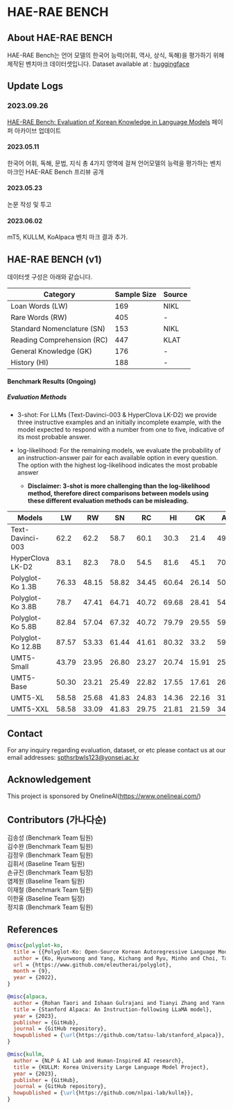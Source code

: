 # HAE-RAE BENCH

## About HAE-RAE BENCH
HAE-RAE Bench는 언어 모델의 한국어 능력(어휘, 역사, 상식, 독해)을 평가하기 위해 제작된 벤치마크 데이터셋입니다.
Dataset available at : [huggingface](https://huggingface.co/datasets/HAERAE-HUB/HAE_RAE_BENCH)

## Update Logs
### 2023.09.26
[HAE-RAE Bench: Evaluation of Korean Knowledge in Language Models](https://arxiv.org/abs/2309.02706) 페이퍼 아카이브 업데이트

#### 2023.05.11
한국어 어휘, 독해, 문법, 지식 총 4가지 영역에 걸쳐 언어모델의 능력을 평가하는 벤치마크인 HAE-RAE Bench 프리뷰 공개

#### 2023.05.23
논문 작성 및 투고 

#### 2023.06.02
mT5, KULLM, KoAlpaca 벤치 마크 결과 추가.  

## HAE-RAE BENCH (v1)
데이터셋 구성은 아래와 같습니다. 

| Category                  | Sample Size | Source |
|---------------------------|-------------|--------|
| Loan Words (LW)           | 169         | NIKL   |
| Rare Words (RW)           | 405         | -      |
| Standard Nomenclature (SN)| 153         | NIKL   |
| Reading Comprehension (RC)| 447         | KLAT   |
| General Knowledge (GK)    | 176         | -      |
| History (HI)              | 188         | -      |

#### Benchmark Results (Ongoing)

##### Evaluation Methods 

  - 3-shot: For LLMs (Text-Davinci-003 & HyperClova LK-D2) we provide three instructive examples and an initially incomplete example, with the model expected to respond with a number from one to five, indicative of its most probable answer.   
  
- log-likelihood: For the remaining models, we evaluate the probability of an instruction-answer pair for each available option in every question. The option with the highest log-likelihood indicates the most probable answer 
  
  - **Disclaimer: 3-shot is more challenging than the log-likelihood method, therefore direct comparisons between models using these different evaluation methods can be misleading.**



  
| Models            | LW | RW | SN | RC | HI | GK | Av. |
|-------------------|------------|------------|----------------------|-----------------------|---------|-------------------|---------------|
| Text-Davinci-003  | 62.2       | 62.2       | 58.7                 | 60.1                  | 30.3    | 21.4              | 49.2          |
| HyperClova LK-D2  | 83.1       | 82.3       | 78.0                 | 54.5                  | 81.6    | 45.1              | 70.8          |
| Polyglot-Ko 1.3B  | 76.33      | 48.15      | 58.82                | 34.45                 | 60.64   | 26.14             | 50.76         |
| Polyglot-Ko 3.8B  | 78.7       | 47.41      | 64.71                | 40.72                 | 69.68   | 28.41             | 54.94         |
| Polyglot-Ko 5.8B  | 82.84      | 57.04      | 67.32                | 40.72                 | 79.79   | 29.55             | 59.54         |
| Polyglot-Ko 12.8B | 87.57      | 53.33      | 61.44                | 41.61                 | 80.32   | 33.2              | 59.58         |
| UMT5-Small        | 43.79      | 23.95      | 26.80                | 23.27                 | 20.74   | 15.91             | 25.74         |
| UMT5-Base         | 50.30      | 23.21      | 25.49                | 22.82                 | 17.55   | 17.61             | 26.16         |
| UMT5-XL           | 58.58      | 25.68      | 41.83                | 24.83                 | 14.36   | 22.16             | 31.24         |
| UMT5-XXL          | 58.58      | 33.09      | 41.83                | 29.75                 | 21.81   | 21.59             | 34.44         |
  



## Contact
For any inquiry regarding evaluation, dataset, or etc please contact us at our email addresses: [spthsrbwls123@yonsei.ac.kr](spthsrbwls123@yonsei.ac.kr)

## Acknowledgement
This project is sponsored by OnelineAI(https://www.onelineai.com/)

## Contributors (가나다순)
김송성 (Benchmark Team 팀원)  
김수완 (Benchmark Team 팀원)  
김정우 (Benchmark Team 팀원)  
김휘서 (Baseline Team 팀원)  
손규진 (Benchmark Team 팀장)  
염제원 (Baseline Team 팀원)  
이재철 (Benchmark Team 팀원)  
이한울 (Baseline Team 팀장)  
정지휴 (Benchmark Team 팀원) 

## References
  
```bibtex
@misc{polyglot-ko,
  title = {{Polyglot-Ko: Open-Source Korean Autoregressive Language Model}},
  author = {Ko, Hyunwoong and Yang, Kichang and Ryu, Minho and Choi, Taekyoon and Yang, Seungmu and Hyun, jiwung and Park, Sungho},
  url = {https://www.github.com/eleutherai/polyglot},
  month = {9},
  year = {2022},
}
```

```bibtex
@misc{alpaca,
  author = {Rohan Taori and Ishaan Gulrajani and Tianyi Zhang and Yann Dubois and Xuechen Li and Carlos Guestrin and Percy Liang and Tatsunori B. Hashimoto },
  title = {Stanford Alpaca: An Instruction-following LLaMA model},
  year = {2023},
  publisher = {GitHub},
  journal = {GitHub repository},
  howpublished = {\url{https://github.com/tatsu-lab/stanford_alpaca}},
}
```

```bibtex
@misc{kullm,
  author = {NLP & AI Lab and Human-Inspired AI research},
  title = {KULLM: Korea University Large Language Model Project},
  year = {2023},
  publisher = {GitHub},
  journal = {GitHub repository},
  howpublished = {\url{https://github.com/nlpai-lab/kullm}},
}
```




